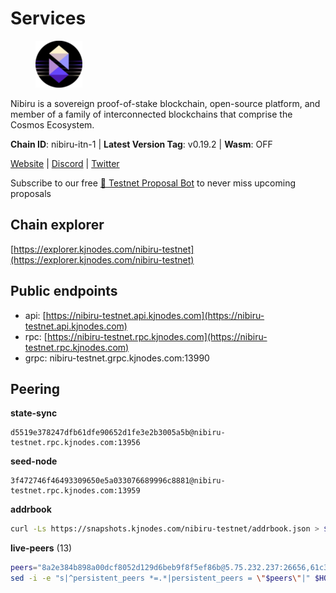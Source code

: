# Services

<figure><img src="https://raw.githubusercontent.com/kj89/cosmos-images/main/logos/nibiru.png" alt=""><figcaption></figcaption></figure>

Nibiru is a sovereign proof-of-stake blockchain, open-source platform,  and member of a family of interconnected blockchains that comprise the Cosmos Ecosystem.

**Chain ID**: nibiru-itn-1 | **Latest Version Tag**: v0.19.2 | **Wasm**: OFF

[Website](https://nibiru.fi) | [Discord](https://discord.gg/nibirufi) | [Twitter](https://twitter.com/NibiruChain)



Subscribe to our free [🤖 Testnet Proposal Bot](https://t.me/kjnodes_testnet_proposal_bot) to never miss upcoming proposals


## Chain explorer
[https://explorer.kjnodes.com/nibiru-testnet](https://explorer.kjnodes.com/nibiru-testnet)

## Public endpoints

* api: [https://nibiru-testnet.api.kjnodes.com](https://nibiru-testnet.api.kjnodes.com)
* rpc: [https://nibiru-testnet.rpc.kjnodes.com](https://nibiru-testnet.rpc.kjnodes.com)
* grpc: nibiru-testnet.grpc.kjnodes.com:13990

## Peering

**state-sync**

```text
d5519e378247dfb61dfe90652d1fe3e2b3005a5b@nibiru-testnet.rpc.kjnodes.com:13956
```

**seed-node**

```text
3f472746f46493309650e5a033076689996c8881@nibiru-testnet.rpc.kjnodes.com:13959
```

**addrbook**
```bash
curl -Ls https://snapshots.kjnodes.com/nibiru-testnet/addrbook.json > $HOME/.nibid/config/addrbook.json
```

**live-peers** (13)
```bash
peers="8a2e384b898a00dcf8052d129d6beb9f8f5ef86b@5.75.232.237:26656,61c3b93bc69ed2b209ffbf959c4a5701e6eb7416@95.217.163.250:26656,954598490831bce4e650593d23466bf676c04914@185.16.39.19:38656,b253cc6155ec59ea623f3f453d2f5a4b9c6d08fc@212.15.59.91:39656,03833de20845507fd9c6d2ac1797d28ef4528b0c@109.123.252.252:26656,10b77a4ab480c05e323a401b493a08dca2a3ec48@154.53.42.141:26656,c8bb9b0d660d006f097bf5af4b21b2046dbe1ba3@93.183.208.65:26656,4e6bfe976a1f43c2368a8ec59a8716138b46227d@43.155.106.215:26656,e6eb04d29739ccb134b4c7be12c774a78eb0f875@142.132.148.174:36656,88e1a734951a8a4ea3f0b533d8bb49b9a5c24fde@120.226.39.116:16656,e2ad22b7cefbddd747c29d90882561e566ff2d3e@65.109.50.106:26656,20da1f2c82539b0e75e818d74cb3a3dd3f8e6b63@38.242.229.208:27656,d5519e378247dfb61dfe90652d1fe3e2b3005a5b@65.109.68.190:13956"
sed -i -e "s|^persistent_peers *=.*|persistent_peers = \"$peers\"|" $HOME/.nibid/config/config.toml
```
